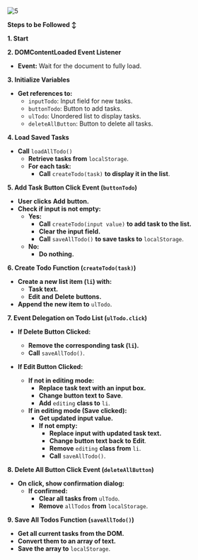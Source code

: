 ![5](https://github.com/user-attachments/assets/41e17c96-185a-4e81-8372-937d9a5e6352)

**Steps to be Followed ↕️**

**1. Start**

**2. DOMContentLoaded Event Listener**  
- **Event:** Wait for the document to fully load.

**3. Initialize Variables**  
- **Get references to:**  
  - `inputTodo`: Input field for new tasks.  
  - `buttonTodo`: Button to add tasks.  
  - `ulTodo`: Unordered list to display tasks.  
  - `deleteAllButton`: Button to delete all tasks.

**4. Load Saved Tasks**  
- **Call** `loadAllTodo()`  
  - **Retrieve tasks from** `localStorage`.  
  - **For each task:**  
    - **Call** `createTodo(task)` **to display it in the list**.

**5. Add Task Button Click Event (`buttonTodo`)**  
- **User clicks** **Add** **button.**  
- **Check if input is not empty:**  
  - **Yes:**  
    - **Call** `createTodo(input value)` **to add task to the list.**  
    - **Clear the input field.**  
    - **Call** `saveAllTodo()` **to save tasks to** `localStorage`.  
  - **No:**  
    - **Do nothing.**

**6. Create Todo Function (`createTodo(task)`)**  
- **Create a new list item (`li`) with:**  
  - **Task text.**  
  - **Edit** **and** **Delete** **buttons.**  
- **Append the new item to** `ulTodo`.

**7. Event Delegation on Todo List (`ulTodo.click`)**  
- **If Delete Button Clicked:**  
  - **Remove the corresponding task (`li`).**  
  - **Call** `saveAllTodo()`.  
  
- **If Edit Button Clicked:**  
  - **If not in editing mode:**  
    - **Replace task text with an input box.**  
    - **Change button text to** **Save**.  
    - **Add** `editing` **class to** `li`.  
  - **If in editing mode (Save clicked):**  
    - **Get updated input value.**  
    - **If not empty:**  
      - **Replace input with updated task text.**  
      - **Change button text back to** **Edit**.  
      - **Remove** `editing` **class from** `li`.  
      - **Call** `saveAllTodo()`.

**8. Delete All Button Click Event (`deleteAllButton`)**  
- **On click, show confirmation dialog:**  
  - **If confirmed:**  
    - **Clear all tasks from** `ulTodo`.  
    - **Remove** `allTodos` **from** `localStorage`.

**9. Save All Todos Function (`saveAllTodo()`)**  
- **Get all current tasks from the DOM.**  
- **Convert them to an array of text.**  
- **Save the array to** `localStorage`.

